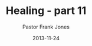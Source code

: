 ---
lunr: "true"
title: "Healing - part 11"
author: "Pastor Frank Jones"
postDate: "11-24-2013"
date: 2013-11-24
category: "sermons"
slug: "2013/11/11242013_ffc"
icon: microphone
audioLink: "11242013_ffc"
tags: [healing, words]
mp3: "11242013_ffc/11242013.mp3"
ogg: "11242013_ffc/11242013.ogg"
linkurl: "https://archive.org/download/11242013_ffc/11242013_ffc_files.xml"
ipath: "https://archive.org/download/11242013_ffc/11242013.mp3"
layout: sermon.html
---